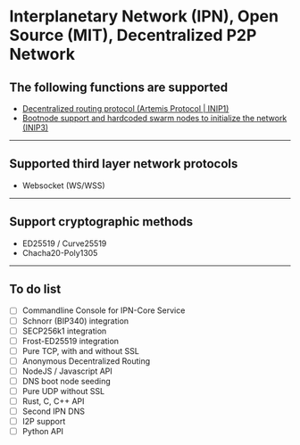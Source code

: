 # Interplanetary Network (IPN), Open Source (MIT), Decentralized P2P Network

## The following functions are supported
- [Decentralized routing protocol (Artemis Protocol | INIP1)](https://github.com/user/repo/blob/branch/other_file.md)
- [Bootnode support and hardcoded swarm nodes to initialize the network (INIP3)](https://github.com/user/repo/blob/branch/other_file.md)
---


## Supported third layer network protocols
- Websocket (WS/WSS)
---


## Support cryptographic methods
- ED25519 / Curve25519
- Chacha20-Poly1305
---


## To do list
- [ ] Commandline Console for IPN-Core Service
- [ ] Schnorr (BIP340) integration
- [ ] SECP256k1 integration
- [ ] Frost-ED25519 integration
- [ ] Pure TCP, with and without SSL
- [ ] Anonymous Decentralized Routing
- [ ] NodeJS / Javascript API
- [ ] DNS boot node seeding
- [ ] Pure UDP without SSL
- [ ] Rust, C, C++ API
- [ ] Second IPN DNS
- [ ] I2P support
- [ ] Python API
